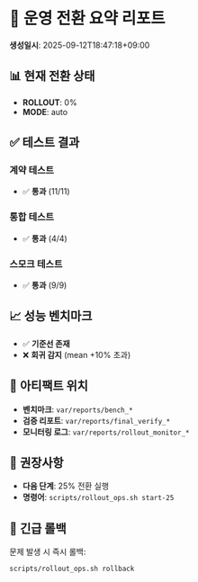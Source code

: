# 🚀 운영 전환 요약 리포트
**생성일시**: 2025-09-12T18:47:18+09:00

## 📊 현재 전환 상태
- **ROLLOUT**: 0%
- **MODE**: auto

## ✅ 테스트 결과
### 계약 테스트
- ✅ **통과** (11/11)
### 통합 테스트
- ✅ **통과** (4/4)
### 스모크 테스트
- ✅ **통과** (9/9)

## 📈 성능 벤치마크
- ✅ **기준선 존재**
- ❌ **회귀 감지** (mean +10% 초과)

## 📁 아티팩트 위치
- **벤치마크**: `var/reports/bench_*`
- **검증 리포트**: `var/reports/final_verify_*`
- **모니터링 로그**: `var/reports/rollout_monitor_*`

## 🎯 권장사항
- **다음 단계**: 25% 전환 실행
- **명령어**: `scripts/rollout_ops.sh start-25`

## 🚨 긴급 롤백
문제 발생 시 즉시 롤백:
```bash
scripts/rollout_ops.sh rollback
```
